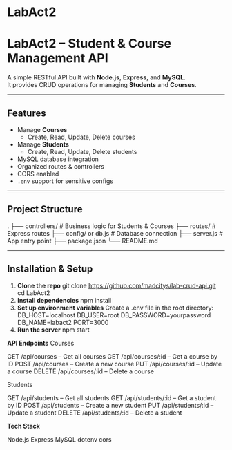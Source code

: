 # LabAct2

# LabAct2 – Student & Course Management API

A simple RESTful API built with **Node.js**, **Express**, and **MySQL**.  
It provides CRUD operations for managing **Students** and **Courses**.

---

## Features
- Manage **Courses**
  - Create, Read, Update, Delete courses
- Manage **Students**
  - Create, Read, Update, Delete students
- MySQL database integration
- Organized routes & controllers
- CORS enabled
- `.env` support for sensitive configs

---

## Project Structure
.
├── controllers/ # Business logic for Students & Courses
├── routes/ # Express routes
├── config/ or db.js # Database connection
├── server.js # App entry point
├── package.json
└── README.md

---

## Installation & Setup

1. **Clone the repo**
   git clone https://github.com/madcitys/lab-crud-api.git
   cd LabAct2
2. **Install dependencies**
   npm install
3. **Set up environment variables**
    Create a .env file in the root directory:
    DB_HOST=localhost
    DB_USER=root
    DB_PASSWORD=yourpassword
    DB_NAME=labact2
    PORT=3000
5. **Run the server**
    npm start

**API Endpoints**
Courses

GET /api/courses – Get all courses
GET /api/courses/:id – Get a course by ID
POST /api/courses – Create a new course
PUT /api/courses/:id – Update a course
DELETE /api/courses/:id – Delete a course

Students

GET /api/students – Get all students
GET /api/students/:id – Get a student by ID
POST /api/students – Create a new student
PUT /api/students/:id – Update a student
DELETE /api/students/:id – Delete a student

**Tech Stack**

Node.js
Express
MySQL
dotenv
cors
